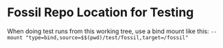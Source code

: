 # Fossil Repo Location for Testing

When doing test runs from this working tree,
use a bind mount like this:
`--mount "type=bind,source=$$(pwd)/test/fossil,target=/fossil"`
